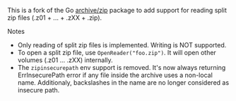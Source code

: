 This is a fork of the Go [archive/zip][] package to add support for reading split zip files (.z01 + ... + .zXX + .zip).

Notes

- Only reading of split zip files is implemented. Writing is NOT supported.
- To open a split zip file, use `OpenReader("foo.zip")`. It will open other volumes (.z01 ... .zXX) internally.
- The `zipinsecurepath` env support is removed. It's now always returning ErrInsecurePath error if any file inside the archive uses a non-local name. Additionaly, backslashes in the name are no longer considered as insecure path.

[archive/zip]: https://pkg.go.dev/archive/zip
